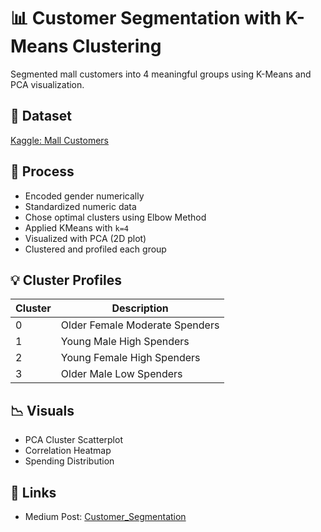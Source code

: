 # 📊 Customer Segmentation with K-Means Clustering

Segmented mall customers into 4 meaningful groups using K-Means and PCA visualization.

## 📁 Dataset
[Kaggle: Mall Customers](https://www.kaggle.com/datasets/abdallahwagih/mall-customers-segmentation)

## 🧠 Process
- Encoded gender numerically
- Standardized numeric data
- Chose optimal clusters using Elbow Method
- Applied KMeans with `k=4`
- Visualized with PCA (2D plot)
- Clustered and profiled each group

## 💡 Cluster Profiles

| Cluster | Description                   |
|---------|-------------------------------|
| 0       | Older Female Moderate Spenders |
| 1       | Young Male High Spenders       |
| 2       | Young Female High Spenders     |
| 3       | Older Male Low Spenders        |

## 📉 Visuals
- PCA Cluster Scatterplot
- Correlation Heatmap
- Spending Distribution

## 🔗 Links
- Medium Post: [Customer_Segmentation](https://medium.com/@janeajodo/customer-segmentation-using-k-means-clustering-71ddb55e6a9c)

